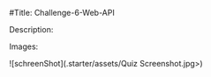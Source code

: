 #Title: Challenge-6-Web-API

Description:

Images:

![schreenShot](.starter/assets/Quiz Screenshot.jpg>)

